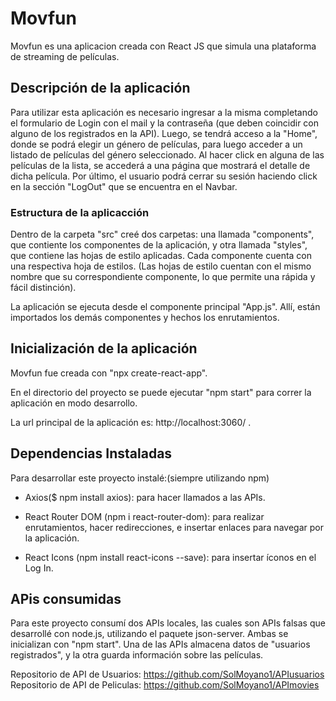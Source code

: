 # Movfun

Movfun es una aplicacion creada con React JS que simula una plataforma de streaming de películas.

## Descripción de la aplicación

Para utilizar esta aplicación es necesario ingresar a la misma completando el formulario de Login con el mail y la contraseña (que deben coincidir con alguno de los registrados en la API). 
Luego, se tendrá acceso a la "Home", donde se podrá elegir un género de películas, para luego acceder a un listado de películas del género seleccionado. Al hacer click en alguna de las películas de la lista, se accederá a una página que mostrará el detalle de dicha película.
Por último, el usuario podrá cerrar su sesión haciendo click en la sección "LogOut" que se encuentra en el Navbar.

### Estructura de la aplicacción

Dentro de la carpeta "src" creé dos carpetas: una llamada "components", que contiente los componentes de la aplicación, y otra llamada "styles", que contiene las hojas de estilo aplicadas. 
Cada componente cuenta con una respectiva hoja de estilos. (Las hojas de estilo cuentan con el mismo nombre que su correspondiente componente, lo que permite una rápida y fácil distinción).

La aplicación se ejecuta desde el componente principal "App.js". Allí, están importados los demás componentes y hechos los enrutamientos.

## Inicialización de la aplicación

Movfun fue creada con "npx create-react-app".

En el directorio del proyecto se puede ejecutar "npm start" para correr la aplicación en modo desarrollo. 

La url principal de la aplicación es: http://localhost:3060/ .

## Dependencias Instaladas

Para desarrollar este proyecto instalé:(siempre utilizando npm)

- Axios($ npm install axios): para hacer llamados a las APIs.

- React Router DOM (npm i react-router-dom): para realizar enrutamientos, hacer redirecciones, e insertar enlaces para navegar por la aplicación.

- React Icons (npm install react-icons --save): para insertar íconos en el Log In.

## APis consumidas

Para este proyecto consumí dos APIs locales, las cuales son APIs falsas que desarrollé con node.js, utilizando el paquete json-server. Ambas se inicializan con "npm start". Una de las APIs almacena datos de "usuarios registrados", y la otra guarda información sobre las películas. 

Repositorio de API de Usuarios: https://github.com/SolMoyano1/APIusuarios
Repositorio de API de Peliculas: https://github.com/SolMoyano1/APImovies
